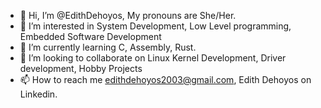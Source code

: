 - 👋 Hi, I’m @EdithDehoyos, My pronouns are She/Her.
- 👀 I’m interested in System Development, Low Level programming, Embedded Software Development
- 🌱 I’m currently learning C, Assembly, Rust.
- 💞️ I’m looking to collaborate on Linux Kernel Development, Driver development, Hobby Projects
- 📫 How to reach me edithdehoyos2003@gmail.com, Edith Dehoyos on Linkedin.
